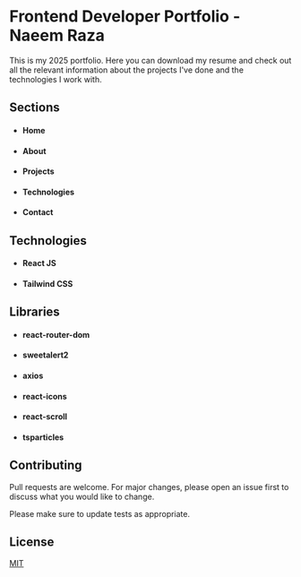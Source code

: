 











# Frontend Developer Portfolio - Naeem Raza

This is my 2025 portfolio. Here you can download my resume and check out all the relevant information about the projects I've done and the technologies I work with.


## Sections

- #### Home
- #### About
- #### Projects
- #### Technologies
- #### Contact
  

## Technologies

- #### React JS
- #### Tailwind CSS

## Libraries

- #### react-router-dom
- #### sweetalert2
- #### axios
- #### react-icons
- #### react-scroll
- #### tsparticles



## Contributing

Pull requests are welcome. For major changes, please open an issue first
to discuss what you would like to change.

Please make sure to update tests as appropriate.

## License

[MIT](https://choosealicense.com/licenses/mit/)
